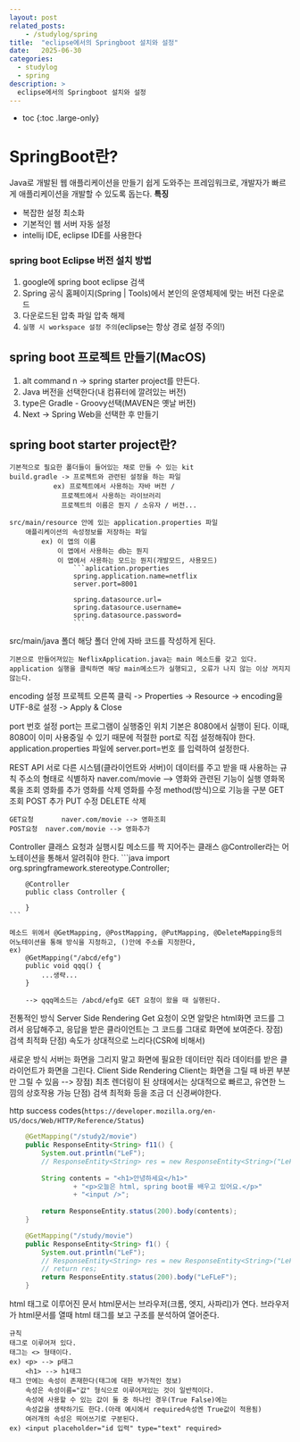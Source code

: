 ```yaml
---
layout: post
related_posts:
    - /studylog/spring
title:  "eclipse에서의 Springboot 설치와 설정"
date:   2025-06-30
categories:
  - studylog
  - spring
description: >
  eclipse에서의 Springboot 설치와 설정
---
```

* toc
{:toc .large-only}

# SpringBoot란?
Java로 개발된 웹 애플리케이션을 만들기 쉽게 도와주는 프레임워크로, 개발자가 빠르게 애플리케이션을 개발할 수 있도록 돕는다.
**특징**
* 복잡한 설정 최소화
* 기본적인 웹 서버 자동 설정
* intellij IDE, eclipse IDE를 사용한다

### spring boot Eclipse 버전 설치 방법
1. google에 spring boot eclipse 검색
2. Spring 공식 홈페이지(Spring | Tools)에서 본인의 운영체제에 맞는 버전 다운로드
3. 다운로드된 압축 파일 압축 해제
4. `실행 시 workspace 설정 주의`(eclipse는 항상 경로 설정 주의!)

## spring boot 프로젝트 만들기(MacOS)
1. alt command n -> spring starter project를 만든다.
2. Java 버전을 선택한다(내 컴퓨터에 깔려있는 버전)
3. type은 Gradle - Groovy선택(MAVEN은 옛날 버전)
4. Next -> Spring Web을 선택한 후 만들기

## spring boot starter project란?
	기본적으로 필요한 폴더들이 들어있는 채로 만들 수 있는 kit
	build.gradle -> 프로젝트와 관련된 설정을 하는 파일
			   ex) 프로젝트에서 사용하는 자바 버전 /
				 프로젝트에서 사용하는 라이브러리
				 프로젝트의 이름은 뭔지 / 소유자 / 버전...
	
	src/main/resource 안에 있는 application.properties 파일
		애플리케이션의 속성정보를 저장하는 파일
			ex) 이 앱의 이름
			    이 앱에서 사용하는 db는 뭔지
			    이 앱에서 사용하는 모드는 뭔지(개발모드, 사용모드)
					```aplication.properties
					spring.application.name=netflix
					server.port=8001

					spring.datasource.url=
					spring.datasource.username=
					spring.datasource.password=
					```

src/main/java 폴더
	해당 폴더 안에 자바 코드를 작성하게 된다.

	기본으로 만들어져있는 NeflixApplication.java는 main 메소드를 갖고 있다.
	application 실행을 클릭하면 해당 main메소드가 실행되고, 오류가 나지 않는 이상 꺼지지 않는다.

  encoding 설정
	프로젝트 오른쪽 클릭 -> Properties -> Resource
	-> encoding을 UTF-8로 설정 -> Apply & Close

port 번호 설정
	port는 프로그램이 실행중인 위치
	기본은 8080에서 실행이 된다.
	이때, 8080이 이미 사용중일 수 있기 때문에 적절한 port로 직접 설정해줘야 한다.
	application.properties 파일에 
		server.port=번호
	를 입력하여 설정한다.

REST API
서로 다른 시스템(클라이언트와 서버)이 데이터를 주고 받을 때 사용하는 규칙
주소의 형태로 식별하자
naver.com/movie --> 영화와 관련된 기능이 실행
                영화목록을 조회
                영화를 추가
                영화를 삭제
                영화를 수정
method(방식)으로 기능을 구분
    GET		조회
    POST		추가
    PUT 		수정
    DELETE		삭제

    GET요청		naver.com/movie --> 영화조회
    POST요청	naver.com/movie --> 영화추가

Controller 클래스
	요청과 실행시킬 메소드를 짝 지어주는 클래스
	@Controller라는 어노테이션을 통해서 알려줘야 한다.
    ```java
        import org.springframework.stereotype.Controller;

        @Controller
        public class Controller {
        
        }
    ```

	메소드 위에서 @GetMapping, @PostMapping, @PutMapping, @DeleteMapping등의
	어노테이션을 통해 방식을 지정하고, ()안에 주소를 지정한다,
	ex)
		@GetMapping("/abcd/efg")
		public void qqq() {
			...생략...
		}

		--> qqq메소드는 /abcd/efg로 GET 요청이 왔을 때 실행된다.

전통적인 방식
	Server Side Rendering
		Get 요청이 오면 알맞은 html화면 코드를 그려서 응답해주고,
		응답을 받은 클라이언트는 그 코드를 그대로 화면에 보여준다.
		장점) 검색 최적화
		단점) 속도가 상대적으로 느리다(CSR에 비해서)

새로운 방식
	서버는 화면을 그리지 말고 화면에 필요한 데이터만 줘라
	데이터를 받은 클라이언트가 화면을 그린다. Client Side Rendering
	Client는 화면을 그릴 때 바뀐 부분만 그릴 수 있음
	--> 장점) 최초 렌더링이 된 상태에서는 상대적으로 빠르고, 유연한 느낌의 상호작용 가능
	    단점) 검색 최적화 등을 조금 더 신경써야한다.

http success codes(`https://developer.mozilla.org/en-US/docs/Web/HTTP/Reference/Status`)

```java
    @GetMapping("/study2/movie")
    public ResponseEntity<String> f11() {
        System.out.println("LeF");
		// ResponseEntity<String> res = new ResponseEntity<String>("LeFLeF", HttpStatusCode.valueOf(200));
        
        String contents = "<h1>안녕하세요</h1>"
                + "<p>오늘은 html, spring boot를 배우고 있어요.</p>"
                + "<input />";
        
        return ResponseEntity.status(200).body(contents);
    }
```

```java
    @GetMapping("/study/movie")
	public ResponseEntity<String> f1() {
		System.out.println("LeF");
		// ResponseEntity<String> res = new ResponseEntity<String>("LeFLeF", HttpStatusCode.valueOf(200));
        // return res;
		return ResponseEntity.status(200).body("LeFLeF");
	}
```

html
	태그로 이루어진 문서
	html문서는 브라우저(크롬, 엣지, 사파리)가 연다.
	브라우저가 html문서를 열때 html 태그를 보고 구조를 분석하여 열어준다.

	규칙
	태그로 이루어져 있다.
	태그는 <> 형태이다.
	ex) <p> --> p태그
	    <h1> --> h1태그
	태그 안에는 속성이 존재한다(태그에 대한 부가적인 정보)
		속성은 속성이름="값" 형식으로 이루어져있는 것이 일반적이다.
		속성에 사용할 수 있는 값이 둘 중 하나인 경우(True False)에는
		속성값을 생략하기도 한다.(아래 예시에서 required속성엔 True값이 적용됨)
		여러개의 속성은 띄어쓰기로 구분된다.
	ex) <input placeholder="id 입력" type="text" required>